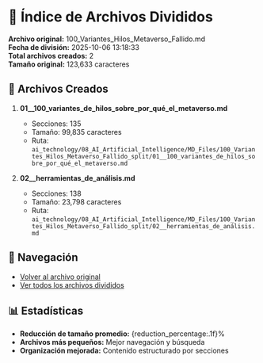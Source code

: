# 📁 Índice de Archivos Divididos

**Archivo original:** 100_Variantes_Hilos_Metaverso_Fallido.md  
**Fecha de división:** 2025-10-06 13:18:33  
**Total archivos creados:** 2  
**Tamaño original:** 123,633 caracteres  

## 📄 Archivos Creados

1. **01__100_variantes_de_hilos_sobre_por_qué_el_metaverso.md**
   - Secciones: 135
   - Tamaño: 99,835 caracteres
   - Ruta: `ai_technology/08_AI_Artificial_Intelligence/MD_Files/100_Variantes_Hilos_Metaverso_Fallido_split/01__100_variantes_de_hilos_sobre_por_qué_el_metaverso.md`

2. **02__herramientas_de_análisis.md**
   - Secciones: 138
   - Tamaño: 23,798 caracteres
   - Ruta: `ai_technology/08_AI_Artificial_Intelligence/MD_Files/100_Variantes_Hilos_Metaverso_Fallido_split/02__herramientas_de_análisis.md`


## 🔗 Navegación

- [Volver al archivo original](../100_Variantes_Hilos_Metaverso_Fallido.md)
- [Ver todos los archivos divididos](./)

## 📊 Estadísticas

- **Reducción de tamaño promedio:** {reduction_percentage:.1f}%
- **Archivos más pequeños:** Mejor navegación y búsqueda
- **Organización mejorada:** Contenido estructurado por secciones

